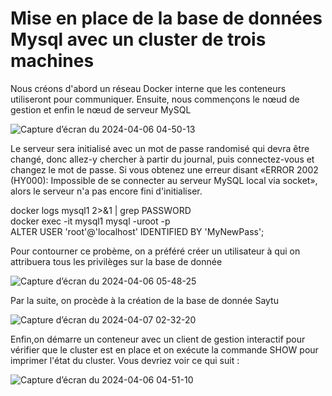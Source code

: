 <h1>Mise en place de la base de données Mysql avec un cluster de trois machines</h1>
<p>Nous créons d'abord un réseau Docker interne que les conteneurs utiliseront pour communiquer. Ensuite, nous commençons le nœud de gestion et enfin le nœud de serveur MySQL</p>

![Capture d’écran du 2024-04-06 04-50-13](https://github.com/Atinkene/Saytu/assets/121758831/dee56ee4-fe69-4f6b-8493-a4b81e412e3a)

<p>Le serveur sera initialisé avec un mot de passe randomisé qui devra être changé, donc allez-y chercher à partir du journal, puis connectez-vous et changez le mot de passe. Si vous obtenez une erreur disant «ERROR 2002 (HY000): Impossible de se connecter au serveur MySQL local via socket», alors le serveur n'a pas encore fini d'initialiser.</p>
<p>docker logs mysql1 2>&1 | grep PASSWORD<br>
docker exec -it mysql1 mysql -uroot -p<br>
ALTER USER 'root'@'localhost' IDENTIFIED BY 'MyNewPass';</p>
<p>Pour contourner ce probème, on a préféré créer un utilisateur à qui on attribuera tous les privilèges sur la base de donnée</p>

![Capture d’écran du 2024-04-06 05-48-25](https://github.com/Atinkene/Saytu/assets/121758831/045914ff-bcb3-4337-9667-14e591e91ace)

<p>Par la suite, on procède à la création de la base de donnée Saytu</p>

![Capture d’écran du 2024-04-07 02-32-20](https://github.com/Atinkene/Saytu/assets/121758831/6ee706b3-4dce-44ff-b196-024629c3682e)

<p>Enfin,on démarre un conteneur avec un client de gestion interactif pour vérifier que le cluster est en place et on exécute la commande SHOW pour imprimer l'état du cluster. Vous devriez voir ce qui suit :</p>

![Capture d’écran du 2024-04-06 04-51-10](https://github.com/Atinkene/Saytu/assets/121758831/32d4d961-3d97-4ff7-8f10-fba8c21803b8)
